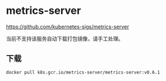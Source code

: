 # metrics-server

https://github.com/kubernetes-sigs/metrics-server

当前不支持该服务自动下载打包镜像，请手工处理。

## 下载

```shell
docker pull k8s.gcr.io/metrics-server/metrics-server:v0.6.1
```

